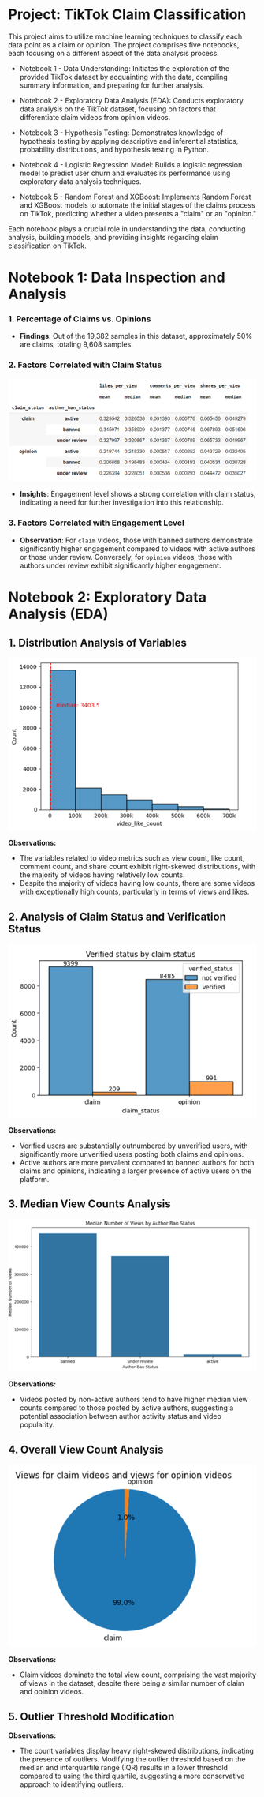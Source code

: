 # Project: TikTok Claim Classification

This project aims to utilize machine learning techniques to classify each data point as a claim or opinion. The project comprises five notebooks, each focusing on a different aspect of the data analysis process.

- Notebook 1 - Data Understanding: Initiates the exploration of the provided TikTok dataset by acquainting with the data, compiling summary information, and preparing for further analysis.

- Notebook 2 - Exploratory Data Analysis (EDA): Conducts exploratory data analysis on the TikTok dataset, focusing on factors that differentiate claim videos from opinion videos.

- Notebook 3 - Hypothesis Testing: Demonstrates knowledge of hypothesis testing by applying descriptive and inferential statistics, probability distributions, and hypothesis testing in Python.

- Notebook 4 - Logistic Regression Model: Builds a logistic regression model to predict user churn and evaluates its performance using exploratory data analysis techniques.

- Notebook 5 - Random Forest and XGBoost: Implements Random Forest and XGBoost models to automate the initial stages of the claims process on TikTok, predicting whether a video presents a "claim" or an "opinion."

Each notebook plays a crucial role in understanding the data, conducting analysis, building models, and providing insights regarding claim classification on TikTok.

# Notebook 1: Data Inspection and Analysis

### 1. Percentage of Claims vs. Opinions
- **Findings**: Out of the 19,382 samples in this dataset, approximately 50% are claims, totaling 9,608 samples.

### 2. Factors Correlated with Claim Status
![claim-engagement](images/1.png)
- **Insights**: Engagement level shows a strong correlation with claim status, indicating a need for further investigation into this relationship.

### 3. Factors Correlated with Engagement Level
- **Observation**: For `claim` videos, those with banned authors demonstrate significantly higher engagement compared to videos with active authors or those under review. Conversely, for `opinion` videos, those with authors under review exhibit significantly higher engagement.


# Notebook 2: Exploratory Data Analysis (EDA)

## 1. Distribution Analysis of Variables
![Distribution](images/2.png)

**Observations:** 
- The variables related to video metrics such as view count, like count, comment count, and share count exhibit right-skewed distributions, with the majority of videos having relatively low counts.
- Despite the majority of videos having low counts, there are some videos with exceptionally high counts, particularly in terms of views and likes.

## 2. Analysis of Claim Status and Verification Status
![Claim Status and Verification Status](images/3.png)

**Observations:** 
- Verified users are substantially outnumbered by unverified users, with significantly more unverified users posting both claims and opinions.
- Active authors are more prevalent compared to banned authors for both claims and opinions, indicating a larger presence of active users on the platform.

## 3. Median View Counts Analysis
![Median View Counts Analysis](images/4.png)

**Observations:** 
- Videos posted by non-active authors tend to have higher median view counts compared to those posted by active authors, suggesting a potential association between author activity status and video popularity.

## 4. Overall View Count Analysis
![Overall View Count Analysis](images/5.png)

**Observations:** 
- Claim videos dominate the total view count, comprising the vast majority of views in the dataset, despite there being a similar number of claim and opinion videos.

## 5. Outlier Threshold Modification
**Observations:** 
- The count variables display heavy right-skewed distributions, indicating the presence of outliers. Modifying the outlier threshold based on the median and interquartile range (IQR) results in a lower threshold compared to using the third quartile, suggesting a more conservative approach to identifying outliers.

